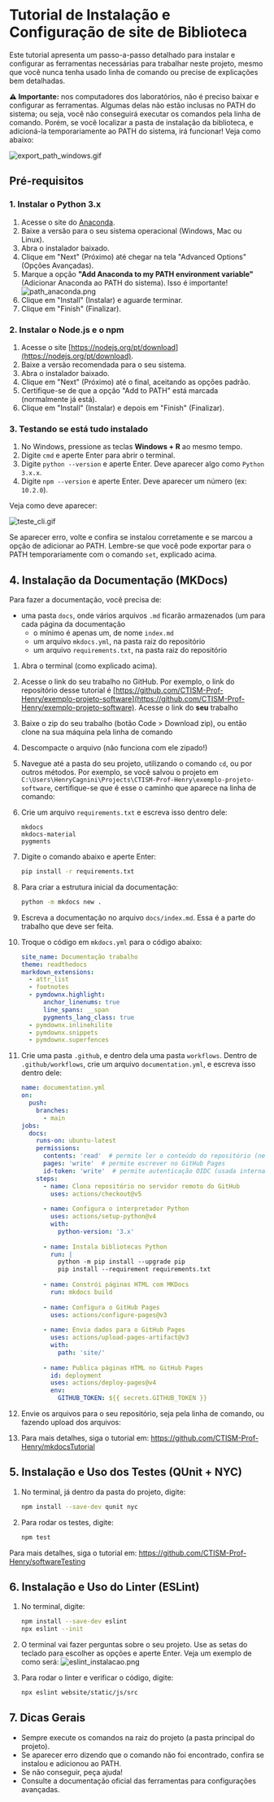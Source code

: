 # Tutorial de Instalação e Configuração de site de Biblioteca

Este tutorial apresenta um passo-a-passo detalhado para instalar e configurar as ferramentas necessárias para trabalhar 
neste projeto, mesmo que você nunca tenha usado linha de comando ou precise de explicações bem detalhadas.

**⚠️ Importante:** nos computadores dos laboratórios, não é preciso baixar e configurar as ferramentas. Algumas delas
não estão inclusas no PATH do sistema; ou seja, você não conseguirá executar os comandos pela linha de comando. Porém,
se você localizar a pasta de instalação da biblioteca, e adicioná-la temporariamente ao PATH do sistema, irá funcionar!
Veja como abaixo:

![export_path_windows.gif](images/export_path_windows.gif)

## Pré-requisitos

### 1. Instalar o Python 3.x

1. Acesse o site do [Anaconda](https://www.anaconda.com/download/success).
2. Baixe a versão para o seu sistema operacional (Windows, Mac ou Linux).
3. Abra o instalador baixado.
4. Clique em "Next" (Próximo) até chegar na tela "Advanced Options" (Opções Avançadas).
5. Marque a opção **"Add Anaconda to my PATH environment variable"** (Adicionar Anaconda ao PATH do sistema). Isso é 
   importante!
   ![path_anaconda.png](images/path_anaconda.png)
6. Clique em "Install" (Instalar) e aguarde terminar.
7. Clique em "Finish" (Finalizar).

### 2. Instalar o Node.js e o npm

1. Acesse o site [https://nodejs.org/pt/download](https://nodejs.org/pt/download).
2. Baixe a versão recomendada para o seu sistema.
3. Abra o instalador baixado.
4. Clique em "Next" (Próximo) até o final, aceitando as opções padrão.
5. Certifique-se de que a opção "Add to PATH" está marcada (normalmente já está).
6. Clique em "Install" (Instalar) e depois em "Finish" (Finalizar).

### 3. Testando se está tudo instalado

1. No Windows, pressione as teclas **Windows + R** ao mesmo tempo.
2. Digite `cmd` e aperte Enter para abrir o terminal.
3. Digite `python --version` e aperte Enter. Deve aparecer algo como `Python 3.x.x`.
4. Digite `npm --version` e aperte Enter. Deve aparecer um número (ex: `10.2.0`).

Veja como deve aparecer:

![teste_cli.gif](images/teste_cli.gif)

Se aparecer erro, volte e confira se instalou corretamente e se marcou a opção de adicionar ao PATH. Lembre-se que você
pode exportar para o PATH temporariamente com o comando `set`, explicado acima.

## 4. Instalação da Documentação (MKDocs)

Para fazer a documentação, você precisa de:
* uma pasta `docs`, onde vários arquivos `.md` ficarão armazenados (um para cada página da documentação 
  * o mínimo é apenas um, de nome `index.md`
  * um arquivo `mkdocs.yml`, na pasta raiz do repositório
  * um arquivo `requirements.txt`, na pasta raiz do repositório

1. Abra o terminal (como explicado acima).
2. Acesse o link do seu trabalho no GitHub. Por exemplo, o link do repositório desse tutorial é 
   [https://github.com/CTISM-Prof-Henry/exemplo-projeto-software](https://github.com/CTISM-Prof-Henry/exemplo-projeto-software). 
   Acesse o link do **seu** trabalho
3. Baixe o zip do seu trabalho (botão Code > Download zip), ou então clone na sua máquina pela linha de comando
4. Descompacte o arquivo (não funciona com ele zipado!)
5. Navegue até a pasta do seu projeto, utilizando o comando `cd`, ou por outros métodos. Por exemplo, se você salvou o 
   projeto em `C:\Users\HenryCagnini\Projects\CTISM-Prof-Henry\exemplo-projeto-software`, certifique-se que é esse o 
   caminho que aparece na linha de comando:
6. Crie um arquivo `requirements.txt` e escreva isso dentro dele:
   ```text
   mkdocs
   mkdocs-material
   pygments
   ```
7. Digite o comando abaixo e aperte Enter:
   ```bash
   pip install -r requirements.txt
   ```
8. Para criar a estrutura inicial da documentação:
   ```bash
   python -m mkdocs new .
   ```
9. Escreva a documentação no arquivo `docs/index.md`. Essa é a parte do trabalho que deve ser feita.
10. Troque o código em `mkdocs.yml` para o código abaixo:
    ```yml
    site_name: Documentação trabalho
    theme: readthedocs
    markdown_extensions:
      - attr_list
      - footnotes
      - pymdownx.highlight:
          anchor_linenums: true
          line_spans: __span
          pygments_lang_class: true
      - pymdownx.inlinehilite
      - pymdownx.snippets
      - pymdownx.superfences
    ```
11. Crie uma pasta `.github`, e dentro dela uma pasta `workflows`. Dentro de `.github/workflows`, crie um arquivo 
    `documentation.yml`, e escreva isso dentro dele:
    ```yaml
    name: documentation.yml
    on:
      push:
        branches:
          - main
    jobs:
      docs:
        runs-on: ubuntu-latest
        permissions:
          contents: 'read'  # permite ler o conteúdo do repositório (necessário para clonar o código)
          pages: 'write'  # permite escrever no GitHub Pages
          id-token: 'write'  # permite autenticação OIDC (usada internamente pelo GitHub Actions para autorizar o deploy
        steps:
          - name: Clona repositório no servidor remoto do GitHub
            uses: actions/checkout@v5
            
          - name: Configura o interpretador Python
            uses: actions/setup-python@v4
            with:
              python-version: '3.x'
              
          - name: Instala bibliotecas Python
            run: |
              python -m pip install --upgrade pip
              pip install --requirement requirements.txt
              
          - name: Constrói páginas HTML com MKDocs
            run: mkdocs build
            
          - name: Configura o GitHub Pages
            uses: actions/configure-pages@v3
            
          - name: Envia dados para o GitHub Pages
            uses: actions/upload-pages-artifact@v3
            with:
              path: 'site/'
              
          - name: Publica páginas HTML no GitHub Pages
            id: deployment
            uses: actions/deploy-pages@v4
            env:
              GITHUB_TOKEN: ${{ secrets.GITHUB_TOKEN }}
    ```
12. Envie os arquivos para o seu repositório, seja pela linha de comando, ou fazendo upload dos arquivos:
    

13. Para mais detalhes, siga o tutorial em: https://github.com/CTISM-Prof-Henry/mkdocsTutorial

## 5. Instalação e Uso dos Testes (QUnit + NYC)

1. No terminal, já dentro da pasta do projeto, digite:
   ```bash
   npm install --save-dev qunit nyc
   ```
2. Para rodar os testes, digite:
   ```bash
   npm test
   ```

Para mais detalhes, siga o tutorial em: https://github.com/CTISM-Prof-Henry/softwareTesting

## 6. Instalação e Uso do Linter (ESLint)

1. No terminal, digite:
   ```bash
   npm install --save-dev eslint
   npx eslint --init
   ```

2. O terminal vai fazer perguntas sobre o seu projeto. Use as setas do teclado para escolher as opções e aperte Enter. 
   Veja um exemplo de como será:
   ![eslint_instalacao.png](images/eslint_instalacao.png)

3. Para rodar o linter e verificar o código, digite:
   ```bash
   npx eslint website/static/js/src
   ```

## 7. Dicas Gerais

- Sempre execute os comandos na raiz do projeto (a pasta principal do projeto).
- Se aparecer erro dizendo que o comando não foi encontrado, confira se instalou e adicionou ao PATH.
- Se não conseguir, peça ajuda!
- Consulte a documentação oficial das ferramentas para configurações avançadas.
